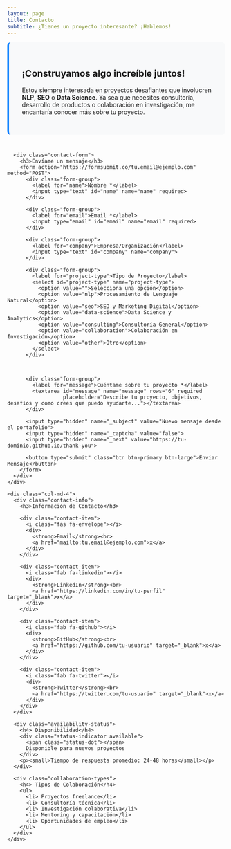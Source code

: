 ```yaml
---
layout: page
title: Contacto
subtitle: ¿Tienes un proyecto interesante? ¡Hablemos!
---
```


<div class="contact-container">
  <div class="row">
    <div class="col-md-8">
      <div class="contact-intro">
        <h2>¡Construyamos algo increíble juntos!</h2>
        <p>
          Estoy siempre interesada en proyectos desafiantes que involucren 
          <strong>NLP</strong>, <strong>SEO</strong> o <strong>Data Science</strong>. 
          Ya sea que necesites consultoría, desarrollo de productos o colaboración 
          en investigación, me encantaría conocer más sobre tu proyecto.
        </p>
      </div>

      <div class="contact-form">
        <h3>Envíame un mensaje</h3>
        <form action="https://formsubmit.co/tu.email@ejemplo.com" method="POST">
          <div class="form-group">
            <label for="name">Nombre *</label>
            <input type="text" id="name" name="name" required>
          </div>
          
          <div class="form-group">
            <label for="email">Email *</label>
            <input type="email" id="email" name="email" required>
          </div>
          
          <div class="form-group">
            <label for="company">Empresa/Organización</label>
            <input type="text" id="company" name="company">
          </div>
          
          <div class="form-group">
            <label for="project-type">Tipo de Proyecto</label>
            <select id="project-type" name="project-type">
              <option value="">Selecciona una opción</option>
              <option value="nlp">Procesamiento de Lenguaje Natural</option>
              <option value="seo">SEO y Marketing Digital</option>
              <option value="data-science">Data Science y Analytics</option>
              <option value="consulting">Consultoría General</option>
              <option value="collaboration">Colaboración en Investigación</option>
              <option value="other">Otro</option>
            </select>
          </div>
          
         
          
          <div class="form-group">
            <label for="message">Cuéntame sobre tu proyecto *</label>
            <textarea id="message" name="message" rows="6" required 
                      placeholder="Describe tu proyecto, objetivos, desafíos y cómo crees que puedo ayudarte..."></textarea>
          </div>
          
          <input type="hidden" name="_subject" value="Nuevo mensaje desde el portafolio">
          <input type="hidden" name="_captcha" value="false">
          <input type="hidden" name="_next" value="https://tu-dominio.github.io/thank-you">
          
          <button type="submit" class="btn btn-primary btn-large">Enviar Mensaje</button>
        </form>
      </div>
    </div>
    
    <div class="col-md-4">
      <div class="contact-info">
        <h3>Información de Contacto</h3>
        
        <div class="contact-item">
          <i class="fas fa-envelope"></i>
          <div>
            <strong>Email</strong><br>
            <a href="mailto:tu.email@ejemplo.com">x</a>
          </div>
        </div>
        
        <div class="contact-item">
          <i class="fab fa-linkedin"></i>
          <div>
            <strong>LinkedIn</strong><br>
            <a href="https://linkedin.com/in/tu-perfil" target="_blank">x</a>
          </div>
        </div>
        
        <div class="contact-item">
          <i class="fab fa-github"></i>
          <div>
            <strong>GitHub</strong><br>
            <a href="https://github.com/tu-usuario" target="_blank">x</a>
          </div>
        </div>
        
        <div class="contact-item">
          <i class="fab fa-twitter"></i>
          <div>
            <strong>Twitter</strong><br>
            <a href="https://twitter.com/tu-usuario" target="_blank">x</a>
          </div>
        </div>
      </div>
      
      <div class="availability-status">
        <h4> Disponibilidad</h4>
        <div class="status-indicator available">
          <span class="status-dot"></span>
          Disponible para nuevos proyectos
        </div>
        <p><small>Tiempo de respuesta promedio: 24-48 horas</small></p>
      </div>
      
      <div class="collaboration-types">
        <h4> Tipos de Colaboración</h4>
        <ul>
          <li> Proyectos freelance</li>
          <li> Consultoría técnica</li>
          <li> Investigación colaborativa</li>
          <li> Mentoring y capacitación</li>
          <li> Oportunidades de empleo</li>
        </ul>
      </div>
    </div>
  </div>
</div>

<style>
.contact-container {
  max-width: 1000px;
  margin: 0 auto;
}

.contact-intro {
  background: #f8f9fa;
  padding: 30px;
  border-radius: 8px;
  margin-bottom: 40px;
  border-left: 4px solid #007bff;
}

.contact-form {
  background: white;
  padding: 30px;
  border-radius: 8px;
  box-shadow: 0 2px 10px rgba(0,0,0,0.1);
}

.form-group {
  margin-bottom: 20px;
}

.form-group label {
  display: block;
  margin-bottom: 5px;
  font-weight: 600;
  color: #333;
}

.form-group input,
.form-group select,
.form-group textarea {
  width: 100%;
  padding: 12px;
  border: 1px solid #ddd;
  border-radius: 4px;
  font-size: 16px;
  transition: border-color 0.3s ease;
}

.form-group input:focus,
.form-group select:focus,
.form-group textarea:focus {
  outline: none;
  border-color: #007bff;
  box-shadow: 0 0 0 2px rgba(0,123,255,0.25);
}

.btn-large {
  padding: 15px 30px;
  font-size: 18px;
  font-weight: 600;
}

.contact-info {
  background: white;
  padding: 25px;
  border-radius: 8px;
  box-shadow: 0 2px 10px rgba(0,0,0,0.1);
  margin-bottom: 30px;
}

.contact-item {
  display: flex;
  align-items: flex-start;
  margin-bottom: 20px;
  padding-bottom: 15px;
  border-bottom: 1px solid #f1f1f1;
}

.contact-item:last-child {
  border-bottom: none;
  margin-bottom: 0;
}

.contact-item i {
  font-size: 20px;
  margin-right: 15px;
  margin-top: 5px;
  color: #007bff;
  width: 25px;
}

.contact-item a {
  color: #007bff;
  text-decoration: none;
}

.contact-item a:hover {
  text-decoration: underline;
}

.availability-status {
  background: #e8f5e8;
  padding: 20px;
  border-radius: 8px;
  margin-bottom: 30px;
  border: 1px solid #c3e6c3;
}

.status-indicator {
  display: flex;
  align-items: center;
  margin-bottom: 10px;
}

.status-dot {
  width: 12px;
  height: 12px;
  border-radius: 50%;
  margin-right: 10px;
}

.available .status-dot {
  background: #28a745;
  animation: pulse 2s infinite;
}

@keyframes pulse {
  0% { opacity: 1; }
  50% { opacity: 0.5; }
  100% { opacity: 1; }
}

.collaboration-types {
  background: white;
  padding: 25px;
  border-radius: 8px;
  box-shadow: 0 2px 10px rgba(0,0,0,0.1);
}

.collaboration-types ul {
  list-style: none;
  padding: 0;
}

.collaboration-types li {
  margin-bottom: 8px;
  font-size: 0.95em;
}

@media (max-width: 768px) {
  .contact-container {
    padding: 0 15px;
  }
  
  .contact-intro,
  .contact-form,
  .contact-info,
  .collaboration-types {
    padding: 20px;
  }
}
</style>
